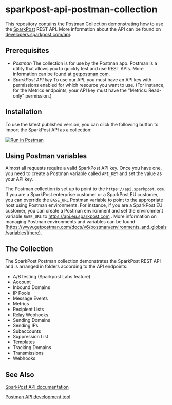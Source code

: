 # sparkpost-api-postman-collection

This repository contains the Postman Collection demonstrating how to use the [SparkPost](https://www.sparkpost.com/) REST API. More information about the API can be found on [developers.sparkpost.com/api](https://developers.sparkpost.com/api/).

## Prerequisites

- *Postman* The collection is for use by the Postman app. Postman is a utility that allows you to quickly test and use REST APIs. More information can be found at [getpostman.com](https://www.getpostman.com/).
- *SparkPost API key* To use our API, you must have an API key with permissions enabled for which resource you want to use. (For instance, for the Metrics endpoints, your API key must have the "Metrics: Read-only" permission.)

## Installation

To use the latest published version, you can click the following button to import the SparkPost API as a collection:

[![Run in Postman](https://s3.amazonaws.com/postman-static/run-button.png)](https://www.getpostman.com/run-collection/81ee1dd2790d7952b76a)

## Using Postman variables

Almost all requests require a valid SparkPost API key. Once you have one, you need to create a Postman variable called `API_KEY` and set the value as your API key.

The Postman collection is set up to point to the `https://api.sparkpost.com`. If you are a SparkPost enterprise customer or a SparkPost EU customer, you can override the `BASE_URL` Postman variable to point to the appropriate host using Postman environments. For instance, if you are a SparkPost EU customer, you can create a Postman environment and set the environment variable `BASE_URL` to https://api.eu.sparkpost.com . More information on managing Postman environments and variables can be found [https://www.getpostman.com/docs/v6/postman/environments_and_globals/variables](here).

## The Collection

The SparkPost Postman collection demonstrates the SparkPost REST API and is arranged in folders according to the API endpoints:

- A/B testing (Sparkpost Labs feature)
- Account
- Inbound Domains
- IP Pools
- Message Events
- Metrics
- Recipient Lists
- Relay Webhooks
- Sending Domains
- Sending IPs
- Subaccounts
- Suppression List
- Templates
- Tracking Domains
- Transmissions
- Webhooks

## See Also
[SparkPost API documentation](https://developers.sparkpost.com/api/)

[Postman API development tool](https://www.getpostman.com/)